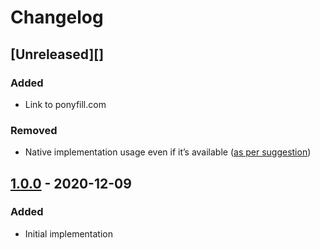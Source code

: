 # Changelog

## [Unreleased][]

### Added

-   Link to ponyfill.com

### Removed

-   Native implementation usage even if it’s available
    ([as per suggestion](https://github.com/sindresorhus/ponyfill#user-content-ponyfill:~:text=Ponyfills%20should%20never%20use%20the%20native,between%20environments%2C%20which%20can%20cause%20bugs.))

## [1.0.0][] - 2020-12-09

### Added

-   Initial implementation

[1.0.0]: https://github.com/niksy/aggregate-error-ponyfill/tree/v1.0.0

